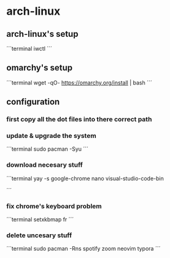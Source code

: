 # arch-linux
## arch-linux's setup

´´´terminal 
iwctl
´´´

## omarchy's setup

´´´terminal 
wget -qO- https://omarchy.org/install | bash
´´´
## configuration 
### first copy all the dot files into there correct path
### update & upgrade the system
´´´terminal 
sudo pacman -Syu
´´´
### download necesary stuff 
´´´terminal 
 yay -s google-chrome nano visual-studio-code-bin

´´´
### fix chrome's keyboard problem


´´´terminal 
setxkbmap fr
´´´
### delete uncesary stuff 

´´´terminal 
 sudo pacman -Rns spotify zoom neovim typora
´´´